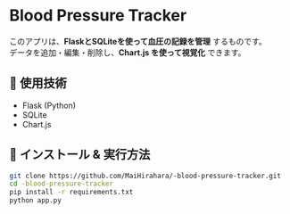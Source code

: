 # Blood Pressure Tracker

このアプリは、**FlaskとSQLiteを使って血圧の記録を管理** するものです。  
データを追加・編集・削除し、**Chart.js を使って視覚化** できます。

## 🚀 使用技術
- Flask (Python)
- SQLite
- Chart.js


## 📌 インストール & 実行方法
```bash
git clone https://github.com/MaiHirahara/-blood-pressure-tracker.git
cd -blood-pressure-tracker
pip install -r requirements.txt
python app.py